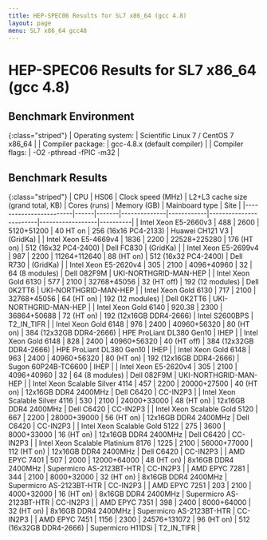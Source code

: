 ```yaml
---
title: HEP-SPEC06 Results for SL7 x86_64 (gcc 4.8)
layout: page
menu: SL7 x86_64 gcc48
---
```


#  HEP-SPEC06 Results for SL7 x86_64 (gcc 4.8)

## Benchmark Environment

{:class="striped"}
| Operating system: | Scientific Linux 7 / CentOS 7 x86_64 |
| Compiler package: | gcc-4.8.x (default compiler) |
| Compiler flags: | -O2 -pthread -fPIC -m32 |

## Benchmark Results

{:class="striped"}
|  CPU  | HS06 |  Clock speed (MHz)  |  L2+L3 cache size (grand total, KB)  |  Cores (runs)  |  Memory (GB)  |  Mainboard type  |  Site  |
|------------------------|------|-------|--------------|------------|------------------------|------------------|----------|
|  Intel Xeon E5-2660v3  |  488 |  2600 |  5120+51200  |  40 HT on  |  256 (16x16 PC4-2133)  | Huawei CH121 V3  | (GridKa) |
|  Intel Xeon E5-4669v4  |  1836 |  2200 |  22528+225280  |  176 (HT on)  |  512 (16x32 PC4-2400)  | Dell FC830  | (GridKa) |
|  Intel Xeon E5-2699v4  |  987 |  2200 |  11264+112640  |  88 (HT on)  |  512 (16x32 PC4-2400)  | Dell R730  | (GridKa) |
|  Intel Xeon E5-2620v4  |  305 |  2100 |  4096+40960  |  32  |  64 (8 modules)  | Dell 082F9M  | UKI-NORTHGRID-MAN-HEP |
|  Intel Xeon Gold 6130  | 577 |  2100 |  32768+45056  |  32 (HT off)  |  192 (12 modules)  | Dell 0K2TT6  | UKI-NORTHGRID-MAN-HEP |
|  Intel Xeon Gold 6130  | 717 |  2100 |  32768+45056  |  64 (HT on)  |  192 (12 modules)  | Dell 0K2TT6  | UKI-NORTHGRID-MAN-HEP |
|  Intel Xeon Gold 6140  |  920.38 |  2300 |  36864+50688  |  72 (HT on)  |  192 (12x16GB DDR4-2666)  | Intel S2600BPS  | T2_IN_TIFR |
|  Intel Xeon Gold 6148  |  976 |  2400 |  40960+56320  |  80 (HT on)  |  384 (12x32GB DDR4-2666)  | HPE ProLiant DL380 Gen10  |  IHEP |
|  Intel Xeon Gold 6148  |  828 |  2400 |  40960+56320  |  40 (HT off)  |  384 (12x32GB DDR4-2666)  | HPE ProLiant DL380 Gen10  |  IHEP |
|  Intel Xeon Gold 6148  |  963 |  2400 |  40960+56320  |  80 (HT on)  |  192 (12x16GB DDR4-2666)  | Sugon 60P24B-TC6600  |  IHEP |
|  Intel Xeon E5-2620v4  |  305 |  2100 |  4096+40960  |  32  |  64 (8 modules)  | Dell 082F9M  | UKI-NORTHGRID-MAN-HEP |
|  Intel Xeon Scalable Silver 4114  | 457  |  2200 | 20000+27500 | 40 (HT on)  | 12x16GB DDR4 2400MHz | Dell C6420  | CC-IN2P3 |
|  Intel Xeon Scalable Silver 4116  | 530  |  2100 | 24000+33000    | 48 (HT on)  | 12x16GB DDR4 2400MHz | Dell C6420  | CC-IN2P3 |
|  Intel Xeon Scalable Gold 5120  | 667  |  2200 | 28000+39000    | 56 (HT on)  | 12x16GB DDR4 2400MHz | Dell C6420  | CC-IN2P3 |
|  Intel Xeon Scalable Gold 5122  | 275  |  3600 | 8000+33000     | 16 (HT on)  | 12x16GB DDR4 2400MHz | Dell C6420  | CC-IN2P3 |
|  Intel Xeon Scalable Platinium 8176  | 1225 |  2100 | 56000+77000    | 112 (HT on) | 12x16GB DDR4 2400MHz | Dell C6420  | CC-IN2P3 |
|  AMD EPYC 7401  | 507  |  2000 | 12000+64000   | 48 (HT on) | 8x16GB DDR4 2400MHz | Supermicro AS-2123BT-HTR  | CC-IN2P3 |
|  AMD EPYC 7281  | 344  |  2100 | 8000+32000   | 32 (HT on)  | 8x16GB DDR4 2400MHz | Supermicro AS-2123BT-HTR  | CC-IN2P3 |
|  AMD EPYC 7251  | 203  |  2100 | 4000+32000   | 16 (HT on)  | 8x16GB DDR4 2400MHz | Supermicro AS-2123BT-HTR  | CC-IN2P3 |
|  AMD EPYC 7351  | 398  |  2400 | 8000+64000   | 32 (HT on)  | 8x16GB DDR4 2400MHz | Supermicro AS-2123BT-HTR  | CC-IN2P3 |
|  AMD EPYC 7451 | 1156 |  2300 |  24576+131072  |  96 (HT on)  |  512 (16x32GB DDR4-2666)  | Supermicro H11DSi  | T2_IN_TIFR |
